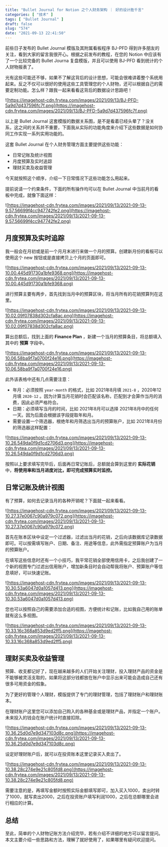 ```yaml
---
title: "Bullet Journal for Notion 之个人财务架构 ｜ 好的设计胜千言"
categories: [ "技术" ]
tags: [ "Bullet Journal" ]
draft: false
slug: "574"
date: "2021-09-13 22:41:50"
---
```


前些日子发布的 Bullet Journal 模版及其附属看板程序 BJ-PFD 得到许多朋友的关注，看到大家的留言我很开心。根据之前发布的教程，在您的 Notion 中应该有了一个比较完备的 Bullet Journa 复盘模版，并且可以使用 BJ-PFD 看到统计的个人财物报表了。

光有这些可能还不够，如果不了解这背后的设计思想，可能会很难讲着整个系统用起来。反之不仅可以很好的使用这些工具管理您的个人财物，还可以根据自己的需要定制功能。怎么样？跟我一起来看看这背后的数据设计思路吧！

![https://imagehost-cdn.frytea.com/images/2021/09/13/BJ-PFD-5a9d7d437596fc7f.png](https://imagehost-cdn.frytea.com/images/2021/09/13/BJ-PFD-5a9d7d437596fc7f.png)

以上是 Bullet Journal 这套模版的数据关系图，是不是看着已经头晕了？没关系，这之间的关系并不重要，下面我从实际的功能角度来介绍下这些数据是如何协同工作实现一系列实用功能的。

这套 Bullet Journal 在个人财务管理方面主要提供这些功能：

- 日常记账及统计视图
- 月度预算及实时追踪
- 理财买卖及收益管理

今天就按照这个顺序，介绍一下日常情况下这些功能怎么用起来。

提前说请一个约束条件，下面的所有操作均可以在 Bullet Journal 中当前月的看板中完成，就像下面这样：

![https://imagehost-cdn.frytea.com/images/2021/09/13/2021-09-13-9.57.56699f4cc947742fe2.png](https://imagehost-cdn.frytea.com/images/2021/09/13/2021-09-13-9.57.56699f4cc947742fe2.png)

## 月度预算及实时追踪

我一般会在月初或是前一个月月末进行来做一个月的预算。创建新月份的看板可以使用这个 new 按钮或是直接拷贝上个月的页面即可。

![https://imagehost-cdn.frytea.com/images/2021/09/13/2021-09-13-10.00.445d91730a1bfe9368.png](https://imagehost-cdn.frytea.com/images/2021/09/13/2021-09-13-10.00.445d91730a1bfe9368.png)

进行预算主要有两步，首先找到当月中的预算区块，将当月所有的花销预算列在这里。

![https://imagehost-cdn.frytea.com/images/2021/09/13/2021-09-13-10.02.09f07838d302cfa8ac.png](https://imagehost-cdn.frytea.com/images/2021/09/13/2021-09-13-10.02.09f07838d302cfa8ac.png)

算出总额后，找到上面的 **Finance Plan** ，新建一个当月的预算条目，将总额填入其中的 **预算** 字段中。

![https://imagehost-cdn.frytea.com/images/2021/09/13/2021-09-13-10.06.58ba9f7a0700f24e16.png](https://imagehost-cdn.frytea.com/images/2021/09/13/2021-09-13-10.06.58ba9f7a0700f24e16.png)

此外该表格中还有几点需要注意：

- 年月：必须按照 `year-month` 的格式，比如 2021年8月填 `2021-8` ，2020年12月填 `2020-12` 。因为计算当月花销时会匹配该名称，匹配到才会算作当月的消费，因此必须严格符合。
- 日期：必须填写当月的时间，比如 2021年8月可以选择 2021年8月中的任何一天。因为后面会根据该字段提取年和月。
- 需要设置一个筛选器，根绝年和月筛选出当月的预算账户，比如 2021年8月份的筛选器这样配置：

![https://imagehost-cdn.frytea.com/images/2021/09/13/2021-09-13-10.26.549da0f9d1cd2706d3.png](https://imagehost-cdn.frytea.com/images/2021/09/13/2021-09-13-10.26.549da0f9d1cd2706d3.png)

按照以上要求填写完毕后，后面再日常记账后，总额就会算到这里的 **实际花销** 中，**将使用率和当月进度对比，即可完成预算实时监控。**

## 日常记账及统计视图

有了预算，如何去记录当月的各种开销呢？下面就一起来看看。

![https://imagehost-cdn.frytea.com/images/2021/09/13/2021-09-13-10.27.37e0067c90a979c072.png](https://imagehost-cdn.frytea.com/images/2021/09/13/2021-09-13-10.27.37e0067c90a979c072.png)

首先在账本区块中设定一个过滤器，过滤出当月的花销，之后向该数据库记录数据即可。可以按需填写账户、日期、备注、用途等信息，此外需指定预算账户为当月的预算账户。

在填写这些信息时还有一个小技巧，我平常花销全部使用信用卡，之后我创建了一个新的视图专门过滤出信用账户，增加新条目时会自动帮我将账户、预算账户等信息填好，可以快速记账。

![https://imagehost-cdn.frytea.com/images/2021/09/13/2021-09-13-10.30.53a6047d0a1057d413.png](https://imagehost-cdn.frytea.com/images/2021/09/13/2021-09-13-10.30.53a6047d0a1057d413.png)

您也可以按照自己的需要添加合适的视图，方便统计和记账，比如我自己用的账单就有这么多视图。

![https://imagehost-cdn.frytea.com/images/2021/09/13/2021-09-13-10.33.16c368a853d9ed2ff5.png](https://imagehost-cdn.frytea.com/images/2021/09/13/2021-09-13-10.33.16c368a853d9ed2ff5.png)

## 理财买卖及收益管理

预算、收支都记好了，现在越来越多的人们开始关注理财，投入理财产品的资金是不能够被灵活支取的，如果将这部分钱都放在账户中显示出来可能会造成自己还有很多可用资金的假象。

为了更好的管理个人理财，模版提供了专门的理财管理，包括了理财账户和理财账本。

在理财账户这里您可以添加自己购入的各种基金或是理财产品，并指定一个账户。未来投入的钱会在账户统计时直接扣除。

![https://imagehost-cdn.frytea.com/images/2021/09/13/2021-09-13-10.36.25d0d7e9d347103d8c.png](https://imagehost-cdn.frytea.com/images/2021/09/13/2021-09-13-10.36.25d0d7e9d347103d8c.png)

设定好理财账户后，就可以在投资账本这里记录买入卖出了。

![https://imagehost-cdn.frytea.com/images/2021/09/13/2021-09-13-10.38.28c274e9e21c805fd8.png](https://imagehost-cdn.frytea.com/images/2021/09/13/2021-09-13-10.38.28c274e9e21c805fd8.png)

需要注意的是，再填写金额时按照实际金额填写即可，加入买入1000，卖出时转了1000，就写卖出2000，之后在投资账户填写利润1000，之后在总额哪里会进行相应的计算。

## 总结

至此，简单的个人财物记账方法介绍完毕，若有介绍不详细的地方可以留言提问。本文主要介绍一些思路和方法，理解了就好使用了，如果哪里有疑问欢迎提问。